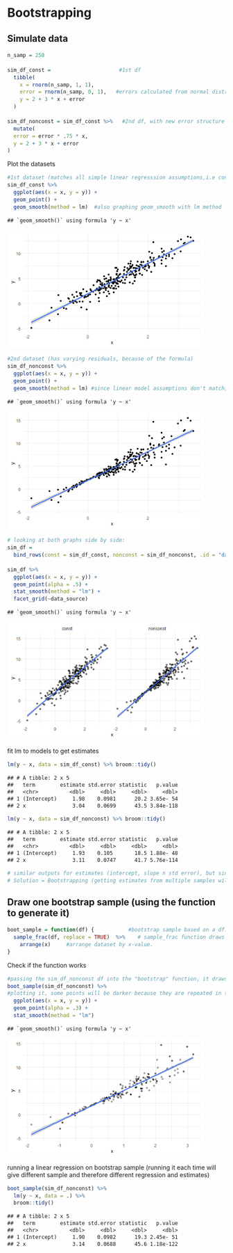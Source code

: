 Bootstrapping
================

## Simulate data

``` r
n_samp = 250

sim_df_const =                      #1st df
  tibble(
    x = rnorm(n_samp, 1, 1),
    error = rnorm(n_samp, 0, 1),   #errors calculated from normal distr, will constant variance
    y = 2 + 3 * x + error
  )

sim_df_nonconst = sim_df_const %>%   #2nd df, with new error structure
  mutate(
  error = error * .75 * x,
  y = 2 + 3 * x + error
)
```

Plot the datasets

``` r
#1st dataset (matches all simple linear regresssion assumptions,i.e constant var)
sim_df_const %>% 
  ggplot(aes(x = x, y = y)) +
  geom_point() +
  geom_smooth(method = lm)  #also graphing geom_smooth with lm method
```

    ## `geom_smooth()` using formula 'y ~ x'

<img src="bootstrapping_files/figure-gfm/unnamed-chunk-2-1.png" width="90%" />

``` r
#2nd dataset (has varying residuals, because of the formula)
sim_df_nonconst %>% 
  ggplot(aes(x = x, y = y)) +
  geom_point() +
  geom_smooth(method = lm) #since linear model assumptions don't match, lm not a goodfit
```

    ## `geom_smooth()` using formula 'y ~ x'

<img src="bootstrapping_files/figure-gfm/unnamed-chunk-2-2.png" width="90%" />

``` r
# looking at both graphs side by side:
sim_df = 
  bind_rows(const = sim_df_const, nonconst = sim_df_nonconst, .id = "data_source") 

sim_df %>% 
  ggplot(aes(x = x, y = y)) + 
  geom_point(alpha = .5) +
  stat_smooth(method = "lm") +
  facet_grid(~data_source) 
```

    ## `geom_smooth()` using formula 'y ~ x'

<img src="bootstrapping_files/figure-gfm/unnamed-chunk-2-3.png" width="90%" />

fit lm to models to get estimates

``` r
lm(y ~ x, data = sim_df_const) %>% broom::tidy()
```

    ## # A tibble: 2 x 5
    ##   term        estimate std.error statistic   p.value
    ##   <chr>          <dbl>     <dbl>     <dbl>     <dbl>
    ## 1 (Intercept)     1.98    0.0981      20.2 3.65e- 54
    ## 2 x               3.04    0.0699      43.5 3.84e-118

``` r
lm(y ~ x, data = sim_df_nonconst) %>% broom::tidy()
```

    ## # A tibble: 2 x 5
    ##   term        estimate std.error statistic   p.value
    ##   <chr>          <dbl>     <dbl>     <dbl>     <dbl>
    ## 1 (Intercept)     1.93    0.105       18.5 1.88e- 48
    ## 2 x               3.11    0.0747      41.7 5.76e-114

``` r
# similar outputs for estimates (intercept, slope n std error), but since 2nd model has greater variance at some parts and less at some(in the 1st half of graph) Confidence Intervals will be inaccurate.
# Solution = Bootstrapping (getting estimates from multiple samples will give more accurate CIs)
```

## Draw one bootstrap sample (using the function to generate it)

``` r
boot_sample = function(df) {           #bootstrap sample based on a df.
  sample_frac(df, replace = TRUE)  %>%    # sample_frac function draws a sample of a particular proportion of a dataset, with replacement! 
    arrange(x)     #arrange dataset by x-value.
}
```

Check if the function works

``` r
#passing the sim_df_nonconst df into the "bootstrap" function, it draws a sample with replacement of exactly the same size. Running this each time will give a different bootstrap sample.
boot_sample(sim_df_nonconst) %>% 
#plotting it, some points will be darker because they are repeated in the sample(since with replacement) 
  ggplot(aes(x = x, y = y)) + 
  geom_point(alpha = .3) +
  stat_smooth(method = "lm")
```

    ## `geom_smooth()` using formula 'y ~ x'

<img src="bootstrapping_files/figure-gfm/unnamed-chunk-5-1.png" width="90%" />

running a linear regression on bootstrap sample (running it each time
will give different sample and therefore different regression and
estimates)

``` r
boot_sample(sim_df_nonconst) %>% 
  lm(y ~ x, data = .) %>% 
  broom::tidy()
```

    ## # A tibble: 2 x 5
    ##   term        estimate std.error statistic   p.value
    ##   <chr>          <dbl>     <dbl>     <dbl>     <dbl>
    ## 1 (Intercept)     1.90    0.0982      19.3 2.45e- 51
    ## 2 x               3.14    0.0688      45.6 1.18e-122
